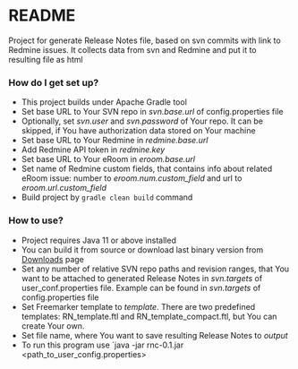 # README #

Project for generate Release Notes file, based on svn commits with link to Redmine issues. It collects data from svn and Redmine and put it to resulting file as html

### How do I get set up? ###

* This project builds under Apache Gradle tool
* Set base URL to Your SVN repo in *svn.base.url* of config.properties file
* Optionally, set *svn.user* and *svn.password* of Your repo. It can be skipped, if You have authorization data stored on Your machine
* Set base URL to Your Redmine in *redmine.base.url*
* Add Redmine API token in *redmine.key*
* Set base URL to Your eRoom in *eroom.base.url*
* Set name of Redmine custom fields, that contains info about related eRoom issue: number to *eroom.num.custom_field* and url to *eroom.url.custom_field*
* Build project by `gradle clean build` command

### How to use? ###

* Project requires Java 11 or above installed
* You can build it from source or download last binary version from [Downloads](https://https://bitbucket.org/Li_Ion/rnc/downloads/) page
* Set any number of relative SVN repo paths and revision ranges, that You want to be attached to generated Release Notes in *svn.targets* of user_conf.properties file. Example can be found in *svn.targets* of config.properties file
* Set Freemarker template to *template*. There are two predefined templates: RN_template.ftl and RN_template_compact.ftl, but You can create Your own.
* Set file name, where You want to save resulting Release Notes to *output*
* To run this program use `java -jar rnc-0.1.jar <path_to_user_config.properties>